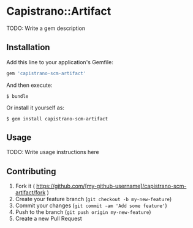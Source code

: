 # Capistrano::Artifact

TODO: Write a gem description

## Installation

Add this line to your application's Gemfile:

```ruby
gem 'capistrano-scm-artifact'
```

And then execute:

    $ bundle

Or install it yourself as:

    $ gem install capistrano-scm-artifact

## Usage

TODO: Write usage instructions here

## Contributing

1. Fork it ( https://github.com/[my-github-username]/capistrano-scm-artifact/fork )
2. Create your feature branch (`git checkout -b my-new-feature`)
3. Commit your changes (`git commit -am 'Add some feature'`)
4. Push to the branch (`git push origin my-new-feature`)
5. Create a new Pull Request
